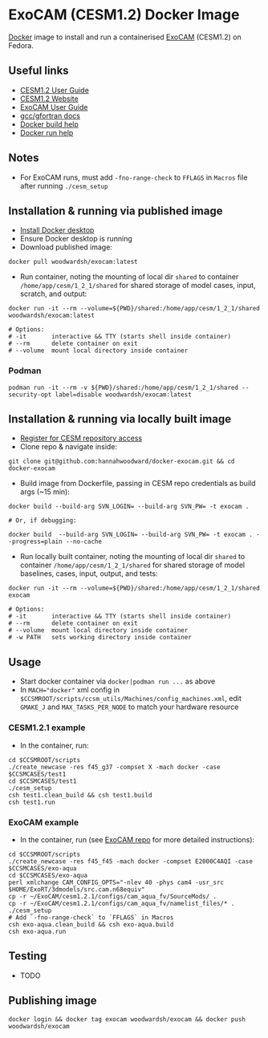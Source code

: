 # ExoCAM (CESM1.2) Docker Image

[Docker](https://www.docker.com/) image to install and run a containerised [ExoCAM](https://github.com/storyofthewolf/ExoCAM) (CESM1.2) on Fedora.


## Useful links

* [CESM1.2 User Guide](https://www2.cesm.ucar.edu/models/cesm1.2/cesm/doc/usersguide/ug.pdf)
* [CESM1.2 Website](https://www2.cesm.ucar.edu/models/cesm1.2/tags/index.html)
* [ExoCAM User Guide](https://github.com/storyofthewolf/ExoCAM/blob/master/cesm1.2.1/instructions/general_instructions.txt)
* [gcc/gfortran docs](https://gcc.gnu.org/onlinedocs/gfortran/index.html#SEC_Contents)
* [Docker build help](https://docs.docker.com/engine/reference/commandline/build/)
* [Docker run help](https://docs.docker.com/engine/reference/commandline/run/)


## Notes

* For ExoCAM runs, must add `-fno-range-check` to `FFLAGS` in `Macros` file after running `./cesm_setup`


## Installation & running via published image

* [Install Docker desktop](https://www.docker.com/get-started)
* Ensure Docker desktop is running
* Download published image:

```
docker pull woodwardsh/exocam:latest
```

* Run container, noting the mounting of local dir `shared` to container `/home/app/cesm/1_2_1/shared` for shared storage of model cases, input, scratch, and output:

```
docker run -it --rm --volume=${PWD}/shared:/home/app/cesm/1_2_1/shared woodwardsh/exocam:latest

# Options:
# -it       interactive && TTY (starts shell inside container)
# --rm      delete container on exit
# --volume  mount local directory inside container
```


### Podman

```
podman run -it --rm -v ${PWD}/shared:/home/app/cesm/1_2_1/shared --security-opt label=disable woodwardsh/exocam:latest
```


## Installation & running via locally built image


* [Register for CESM repository access](https://www2.cesm.ucar.edu/models/register/)
* Clone repo & navigate inside:

```
git clone git@github.com:hannahwoodward/docker-exocam.git && cd docker-exocam
```

* Build image from Dockerfile, passing in CESM repo credentials as build args (~15 min):

```
docker build --build-arg SVN_LOGIN= --build-arg SVN_PW= -t exocam .

# Or, if debugging:

docker build  --build-arg SVN_LOGIN= --build-arg SVN_PW= -t exocam . --progress=plain --no-cache
```

* Run locally built container, noting the mounting of local dir `shared` to container `/home/app/cesm/1_2_1/shared` for shared storage of model baselines, cases, input, output, and tests:

```
docker run -it --rm --volume=${PWD}/shared:/home/app/cesm/1_2_1/shared exocam

# Options:
# -it       interactive && TTY (starts shell inside container)
# --rm      delete container on exit
# --volume  mount local directory inside container
# -w PATH   sets working directory inside container
```


## Usage

* Start docker container via `docker|podman run ...` as above
* In `MACH="docker"` xml config in `$CCSMROOT/scripts/ccsm_utils/Machines/config_machines.xml`, edit `GMAKE_J` and `MAX_TASKS_PER_NODE` to match your hardware resource


### CESM1.2.1 example

* In the container, run:

```
cd $CCSMROOT/scripts
./create_newcase -res f45_g37 -compset X -mach docker -case $CCSMCASES/test1
cd $CCSMCASES/test1
./cesm_setup
csh test1.clean_build && csh test1.build
csh test1.run
```

### ExoCAM example

* In the container, run (see [ExoCAM repo](https://github.com/storyofthewolf/ExoCAM/blob/main/cesm1.2.1/instructions/general_instructions.txt) for more detailed instructions):

```
cd $CCSMROOT/scripts
./create_newcase -res f45_f45 -mach docker -compset E2000C4AQI -case $CCSMCASES/exo-aqua
cd $CCSMCASES/exo-aqua
perl xmlchange CAM_CONFIG_OPTS="-nlev 40 -phys cam4 -usr_src $HOME/ExoRT/3dmodels/src.cam.n68equiv"
cp -r ~/ExoCAM/cesm1.2.1/configs/cam_aqua_fv/SourceMods/ .
cp -r ~/ExoCAM/cesm1.2.1/configs/cam_aqua_fv/namelist_files/* .
./cesm_setup
# Add `-fno-range-check` to `FFLAGS` in Macros
csh exo-aqua.clean_build && csh exo-aqua.build
csh exo-aqua.run
```


## Testing

* TODO

## Publishing image

```
docker login && docker tag exocam woodwardsh/exocam && docker push woodwardsh/exocam
```
